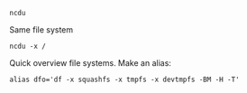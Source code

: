 `ncdu`

Same file system

`ncdu -x /`

Quick overview file systems. Make an alias:

`alias dfo='df -x squashfs -x tmpfs -x devtmpfs -BM -H -T'`
